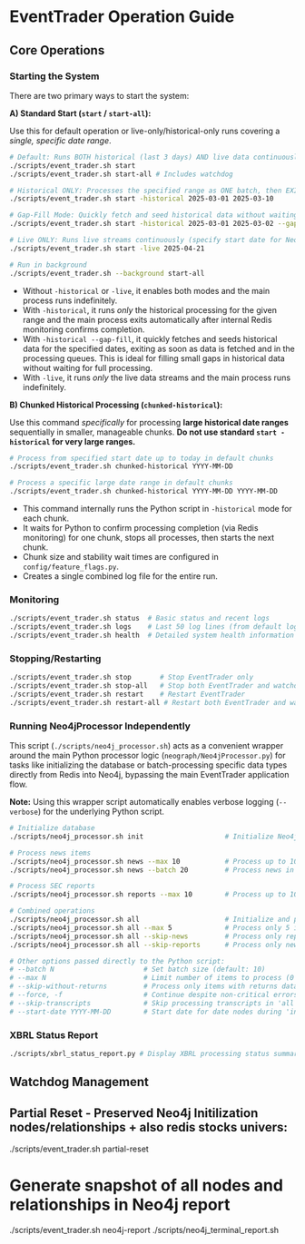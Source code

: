 # EventTrader Operation Guide

## Core Operations

### Starting the System

There are two primary ways to start the system:

**A) Standard Start (`start` / `start-all`):**

   Use this for default operation or live-only/historical-only runs covering a *single, specific date range*.

   ```bash
   # Default: Runs BOTH historical (last 3 days) AND live data continuously
   ./scripts/event_trader.sh start
   ./scripts/event_trader.sh start-all # Includes watchdog

   # Historical ONLY: Processes the specified range as ONE batch, then EXITS
   ./scripts/event_trader.sh start -historical 2025-03-01 2025-03-10 

   # Gap-Fill Mode: Quickly fetch and seed historical data without waiting for full processing (Only waits for processed quque to be empty)
   ./scripts/event_trader.sh start -historical 2025-03-01 2025-03-02 --gap-fill

   # Live ONLY: Runs live streams continuously (specify start date for Neo4j init)
   ./scripts/event_trader.sh start -live 2025-04-21
   
   # Run in background
   ./scripts/event_trader.sh --background start-all 
   ```
   *   Without `-historical` or `-live`, it enables both modes and the main process runs indefinitely.
   *   With `-historical`, it runs *only* the historical processing for the given range and the main process exits automatically after internal Redis monitoring confirms completion.
   *   With `-historical --gap-fill`, it quickly fetches and seeds historical data for the specified dates, exiting as soon as data is fetched and in the processing queues. This is ideal for filling small gaps in historical data without waiting for full processing.
   *   With `-live`, it runs *only* the live data streams and the main process runs indefinitely.

**B) Chunked Historical Processing (`chunked-historical`):**

   Use this command *specifically* for processing **large historical date ranges** sequentially in smaller, manageable chunks. **Do not use standard `start -historical` for very large ranges.**

   ```bash
   # Process from specified start date up to today in default chunks
   ./scripts/event_trader.sh chunked-historical YYYY-MM-DD 

   # Process a specific large date range in default chunks
   ./scripts/event_trader.sh chunked-historical YYYY-MM-DD YYYY-MM-DD
   ```
   *   This command internally runs the Python script in `-historical` mode for each chunk.
   *   It waits for Python to confirm processing completion (via Redis monitoring) for one chunk, stops all processes, then starts the next chunk.
   *   Chunk size and stability wait times are configured in `config/feature_flags.py`.
   *   Creates a single combined log file for the entire run.

### Monitoring

   ```bash
   ./scripts/event_trader.sh status  # Basic status and recent logs
   ./scripts/event_trader.sh logs    # Last 50 log lines (from default log or chunked log if running)
   ./scripts/event_trader.sh health  # Detailed system health information
   ```

### Stopping/Restarting

   ```bash
   ./scripts/event_trader.sh stop       # Stop EventTrader only
   ./scripts/event_trader.sh stop-all   # Stop both EventTrader and watchdog
   ./scripts/event_trader.sh restart    # Restart EventTrader
   ./scripts/event_trader.sh restart-all # Restart both EventTrader and watchdog
   ```

### Running Neo4jProcessor Independently

   This script (`./scripts/neo4j_processor.sh`) acts as a convenient wrapper around the main Python processor logic (`neograph/Neo4jProcessor.py`) for tasks like initializing the database or batch-processing specific data types directly from Redis into Neo4j, bypassing the main EventTrader application flow.

   **Note:** Using this wrapper script automatically enables verbose logging (`--verbose`) for the underlying Python script.

   ```bash
   # Initialize database
   ./scripts/neo4j_processor.sh init                    # Initialize Neo4j database (verbose)

   # Process news items
   ./scripts/neo4j_processor.sh news --max 10           # Process up to 10 news items (verbose)
   ./scripts/neo4j_processor.sh news --batch 20         # Process news in batches of 20 (verbose)

   # Process SEC reports
   ./scripts/neo4j_processor.sh reports --max 10        # Process up to 10 report items (verbose)

   # Combined operations
   ./scripts/neo4j_processor.sh all                     # Initialize and process all data (verbose)
   ./scripts/neo4j_processor.sh all --max 5             # Process only 5 items of each type (verbose)
   ./scripts/neo4j_processor.sh all --skip-news         # Process only reports and transcripts (verbose)
   ./scripts/neo4j_processor.sh all --skip-reports      # Process only news and transcripts (verbose)

   # Other options passed directly to the Python script:
   # --batch N                      # Set batch size (default: 10)
   # --max N                        # Limit number of items to process (0 for all)
   # --skip-without-returns         # Process only items with returns data
   # --force, -f                    # Continue despite non-critical errors
   # --skip-transcripts             # Skip processing transcripts in 'all' mode
   # --start-date YYYY-MM-DD        # Start date for date nodes during 'init' (default: 2017-09-01)
   ```

### XBRL Status Report

   ```bash
   ./scripts/xbrl_status_report.py # Display XBRL processing status summary
   ```

## Watchdog Management


## Partial Reset - Preserved Neo4j Initilization nodes/relationships + also redis stocks univers:

./scripts/event_trader.sh partial-reset


# Generate snapshot of all nodes and relationships in Neo4j report
./scripts/event_trader.sh neo4j-report
./scripts/neo4j_terminal_report.sh